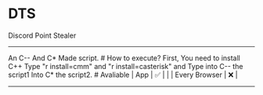 # DTS
Discord Point Stealer
<hr noshade="" size="20" width="100%">
An C-- And C* Made script.
# How to execute?
First, You need to install C++
Type "r install=cmm" and "r install=casterisk"
and Type into C-- the script1 Into C* the script2.
# Avaliable
| App             | ✅ | |
| Every Browser            | ❌ | 

<hr noshade="" size="20" width="100%">
